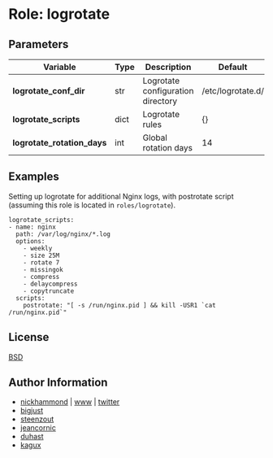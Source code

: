 # Role: logrotate

## Parameters

| Variable | Type | Description | Default |
| --- | --- | --- | --- |
| __logrotate\_conf\_dir__ | str | Logrotate configuration directory | /etc/logrotate.d/ |
| __logrotate\_scripts__ | dict | Logrotate rules | {} |
| __logrotate\_rotation\_days__ | int | Global rotation days | 14 |

## Examples

Setting up logrotate for additional Nginx logs, with postrotate script (assuming this role is located in `roles/logrotate`).

```
logrotate_scripts:
- name: nginx
  path: /var/log/nginx/*.log
  options:
	- weekly
	- size 25M
	- rotate 7
	- missingok
	- compress
	- delaycompress
	- copytruncate
  scripts:
	postrotate: "[ -s /run/nginx.pid ] && kill -USR1 `cat /run/nginx.pid`"
```

## License

[BSD](https://raw.githubusercontent.com/nickhammond/logrotate/master/LICENSE)

## Author Information

* [nickhammond](https://github.com/nickhammond) | [www](http://www.nickhammond.com) | [twitter](http://twitter.com/nickhammond)
* [bigjust](https://github.com/bigjust)
* [steenzout](https://github.com/steenzout)
* [jeancornic](https://github.com/jeancornic)
* [duhast](https://github.com/duhast)
* [kagux](https://github.com/kagux)
